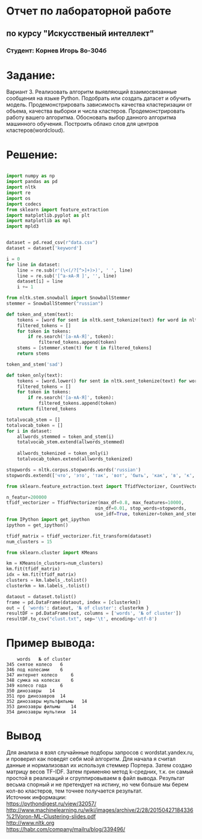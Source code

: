 # Отчет по лабораторной работе
## по курсу "Искусственый интеллект"
### Студент: Корнев Игорь 8о-304б

# Задание:   
Вариант 3. Реализовать алгоритм выявляющий взаимосвязанные сообщения на языке Python. Подобрать или создать датасет и обучить модель. Продемонстрировать зависимость качества кластеризации от объема, качества выборки и числа кластеров. Продемонстрировать работу вашего алгоритма. Обосновать выбор данного алгоритма машинного обучения. Построить облако слов для центров кластеров(wordcloud).   

# Решение:   
``` Python

import numpy as np
import pandas as pd
import nltk
import re
import os
import codecs
from sklearn import feature_extraction
import matplotlib.pyplot as plt
import matplotlib as mpl
import mpld3


dataset = pd.read_csv(r"data.csv")
dataset = dataset['keyword']

i = 0
for line in dataset:
    line = re.sub(r'(\<(/?[^>]+)>)', ' ', line)
    line = re.sub('[^а-яА-Я ]', '', line)
    dataset[i] = line
    i += 1

from nltk.stem.snowball import SnowballStemmer
stemmer = SnowballStemmer("russian")

def token_and_stem(text):
    tokens = [word for sent in nltk.sent_tokenize(text) for word in nltk.word_tokenize(sent)]
    filtered_tokens = []
    for token in tokens:
        if re.search('[а-яА-Я]', token):
            filtered_tokens.append(token)
    stems = [stemmer.stem(t) for t in filtered_tokens]
    return stems

token_and_stem('sad')

def token_only(text):
    tokens = [word.lower() for sent in nltk.sent_tokenize(text) for word in nltk.word_tokenize(sent)]
    filtered_tokens = []
    for token in tokens:
        if re.search('[а-яА-Я]', token):
            filtered_tokens.append(token)
    return filtered_tokens

totalvocab_stem = []
totalvocab_token = []
for i in dataset:
    allwords_stemmed = token_and_stem(i)
    totalvocab_stem.extend(allwords_stemmed)
    
    allwords_tokenized = token_only(i)
    totalvocab_token.extend(allwords_tokenized)

stopwords = nltk.corpus.stopwords.words('russian')
stopwords.extend(['что', 'это', 'так', 'вот', 'быть', 'как', 'в', 'к', 'на'])

from sklearn.feature_extraction.text import TfidfVectorizer, CountVectorizer

n_featur=200000
tfidf_vectorizer = TfidfVectorizer(max_df=0.8, max_features=10000,
                                 min_df=0.01, stop_words=stopwords,
                                 use_idf=True, tokenizer=token_and_stem, ngram_range=(1,3))
from IPython import get_ipython
ipython = get_ipython()

tfidf_matrix = tfidf_vectorizer.fit_transform(dataset)
num_clusters = 15

from sklearn.cluster import KMeans

km = KMeans(n_clusters=num_clusters)
km.fit(tfidf_matrix)
idx = km.fit(tfidf_matrix)
clusters = km.labels_.tolist()
clusterkm = km.labels_.tolist()

dataout = dataset.tolist()
frame = pd.DataFrame(dataout, index = [clusterkm])
out = { 'words': dataout, '№ of cluster': clusterkm }
resultDF = pd.DataFrame(out, columns = ['words', '№ of cluster'])
resultDF.to_csv("clust.txt", sep='\t', encoding='utf-8')

```
# Пример вывода:   
```
    words	№ of cluster
345	снятое колесо 	6
346	под колесами 	6
347	интернет колесо 	6
348	сумка на колесах 	6
349	колесо года 	6
350	динозавры  	14
351	про динозавров 	14
352	динозавры мультфильмы 	14
353	динозавры фильмы 	14
354	динозавры мультики 	14
```

# Вывод   
Для анализа я взял случайнные подборы запросов с wordstat.yandex.ru, и проверил как поведят себя мой алгоритм.
Для начала я считал данные и нормализовал их используя стеммер Портера. Затем создаю матрицу весов TF-IDF. Затем применяю метод k-средних, т.к. он самый простой в реализаций и сгруппировываем в файл вывода. Результат весьма спорный и не претендует на истину, но чем больше мы берем кол-во кластеров, тем точнее получается результат.   
Источник информации:   
https://pythondigest.ru/view/32057/   
http://www.machinelearning.ru/wiki/images/archive/2/28/20150427184336%21Voron-ML-Clustering-slides.pdf   
http://www.nltk.org   
https://habr.com/company/mailru/blog/339496/
